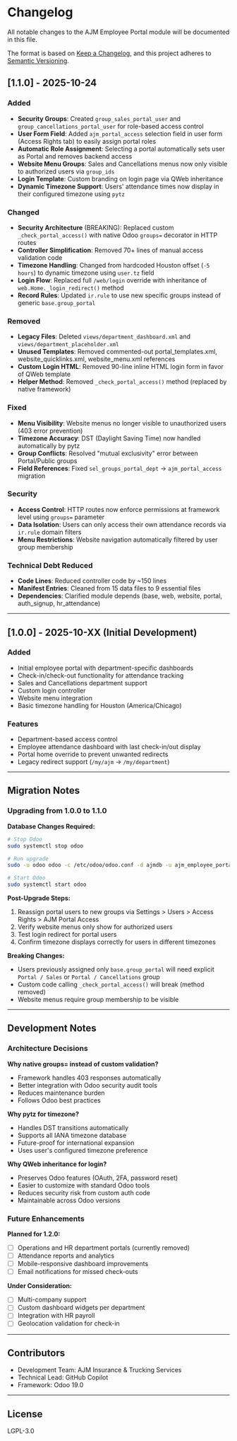 # Changelog

All notable changes to the AJM Employee Portal module will be documented in this file.

The format is based on [Keep a Changelog](https://keepachangelog.com/en/1.0.0/),
and this project adheres to [Semantic Versioning](https://semver.org/spec/v2.0.0.html).

## [1.1.0] - 2025-10-24

### Added
- **Security Groups**: Created `group_sales_portal_user` and `group_cancellations_portal_user` for role-based access control
- **User Form Field**: Added `ajm_portal_access` selection field in user form (Access Rights tab) to easily assign portal roles
- **Automatic Role Assignment**: Selecting a portal automatically sets user as Portal and removes backend access
- **Website Menu Groups**: Sales and Cancellations menus now only visible to authorized users via `group_ids`
- **Login Template**: Custom branding on login page via QWeb inheritance
- **Dynamic Timezone Support**: Users' attendance times now display in their configured timezone using `pytz`

### Changed
- **Security Architecture** (BREAKING): Replaced custom `_check_portal_access()` with native Odoo `groups=` decorator in HTTP routes
- **Controller Simplification**: Removed 70+ lines of manual access validation code
- **Timezone Handling**: Changed from hardcoded Houston offset (`-5 hours`) to dynamic timezone using `user.tz` field
- **Login Flow**: Replaced full `/web/login` override with inheritance of `web.Home._login_redirect()` method
- **Record Rules**: Updated `ir.rule` to use new specific groups instead of generic `base.group_portal`

### Removed
- **Legacy Files**: Deleted `views/department_dashboard.xml` and `views/department_placeholder.xml`
- **Unused Templates**: Removed commented-out portal_templates.xml, website_quicklinks.xml, website_menu.xml references
- **Custom Login HTML**: Removed 90-line inline HTML login form in favor of QWeb template
- **Helper Method**: Removed `_check_portal_access()` method (replaced by native framework)

### Fixed
- **Menu Visibility**: Website menus no longer visible to unauthorized users (403 error prevention)
- **Timezone Accuracy**: DST (Daylight Saving Time) now handled automatically by pytz
- **Group Conflicts**: Resolved "mutual exclusivity" error between Portal/Public groups
- **Field References**: Fixed `sel_groups_portal_dept` → `ajm_portal_access` migration

### Security
- **Access Control**: HTTP routes now enforce permissions at framework level using `groups=` parameter
- **Data Isolation**: Users can only access their own attendance records via `ir.rule` domain filters
- **Menu Restrictions**: Website navigation automatically filtered by user group membership

### Technical Debt Reduced
- **Code Lines**: Reduced controller code by ~150 lines
- **Manifest Entries**: Cleaned from 15 data files to 9 essential files
- **Dependencies**: Clarified module depends (base, web, website, portal, auth_signup, hr_attendance)

---

## [1.0.0] - 2025-10-XX (Initial Development)

### Added
- Initial employee portal with department-specific dashboards
- Check-in/check-out functionality for attendance tracking
- Sales and Cancellations department support
- Custom login controller
- Website menu integration
- Basic timezone handling for Houston (America/Chicago)

### Features
- Department-based access control
- Employee attendance dashboard with last check-in/out display
- Portal home override to prevent unwanted redirects
- Legacy redirect support (`/my/ajm` → `/my/department`)

---

## Migration Notes

### Upgrading from 1.0.0 to 1.1.0

**Database Changes Required:**
```bash
# Stop Odoo
sudo systemctl stop odoo

# Run upgrade
sudo -u odoo odoo -c /etc/odoo/odoo.conf -d ajmdb -u ajm_employee_portal --stop-after-init

# Start Odoo
sudo systemctl start odoo
```

**Post-Upgrade Steps:**
1. Reassign portal users to new groups via Settings > Users > Access Rights > AJM Portal Access
2. Verify website menus only show for authorized users
3. Test login redirect for portal users
4. Confirm timezone displays correctly for users in different timezones

**Breaking Changes:**
- Users previously assigned only `base.group_portal` will need explicit `Portal / Sales` or `Portal / Cancellations` group
- Custom code calling `_check_portal_access()` will break (method removed)
- Website menus require group membership to be visible

---

## Development Notes

### Architecture Decisions

**Why native groups= instead of custom validation?**
- Framework handles 403 responses automatically
- Better integration with Odoo security audit tools
- Reduces maintenance burden
- Follows Odoo best practices

**Why pytz for timezone?**
- Handles DST transitions automatically
- Supports all IANA timezone database
- Future-proof for international expansion
- Uses user's configured timezone preference

**Why QWeb inheritance for login?**
- Preserves Odoo features (OAuth, 2FA, password reset)
- Easier to customize with standard Odoo tools
- Reduces security risk from custom auth code
- Maintainable across Odoo versions

### Future Enhancements

**Planned for 1.2.0:**
- [ ] Operations and HR department portals (currently removed)
- [ ] Attendance reports and analytics
- [ ] Mobile-responsive dashboard improvements
- [ ] Email notifications for missed check-outs

**Under Consideration:**
- [ ] Multi-company support
- [ ] Custom dashboard widgets per department
- [ ] Integration with HR payroll
- [ ] Geolocation validation for check-in

---

## Contributors

- Development Team: AJM Insurance & Trucking Services
- Technical Lead: GitHub Copilot
- Framework: Odoo 19.0

---

## License

LGPL-3.0
